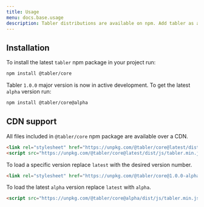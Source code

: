 ```yaml
---
title: Usage
menu: docs.base.usage
description: Tabler distributions are available on npm. Add tabler as a dependency in your npm project or use a specific version directly in your HTML files via CDN includes.
---
```


## Installation

To install the latest `tabler` npm package in your project run:
```sh
npm install @tabler/core
```

Tabler `1.0.0` major version is now in active development. To get the latest `alpha` version run:
```sh
npm install @tabler/core@alpha
```

## CDN support

All files included in `@tabler/core` npm package are available over a CDN.

```html
<link rel="stylesheet" href="https://unpkg.com/@tabler/core@latest/dist/css/tabler.min.css">
<script src="https://unpkg.com/@tabler/core@latest/dist/js/tabler.min.js"></script>
```

To load a specific version replace `latest` with the desired version number.

```html
<link rel="stylesheet" href="https://unpkg.com/@tabler/core@1.0.0-alpha.13/dist/css/tabler.min.css">
```

To load the latest `alpha` version replace `latest` with `alpha`.

```html
<script src="https://unpkg.com/@tabler/core@alpha/dist/js/tabler.min.js"></script>
```
